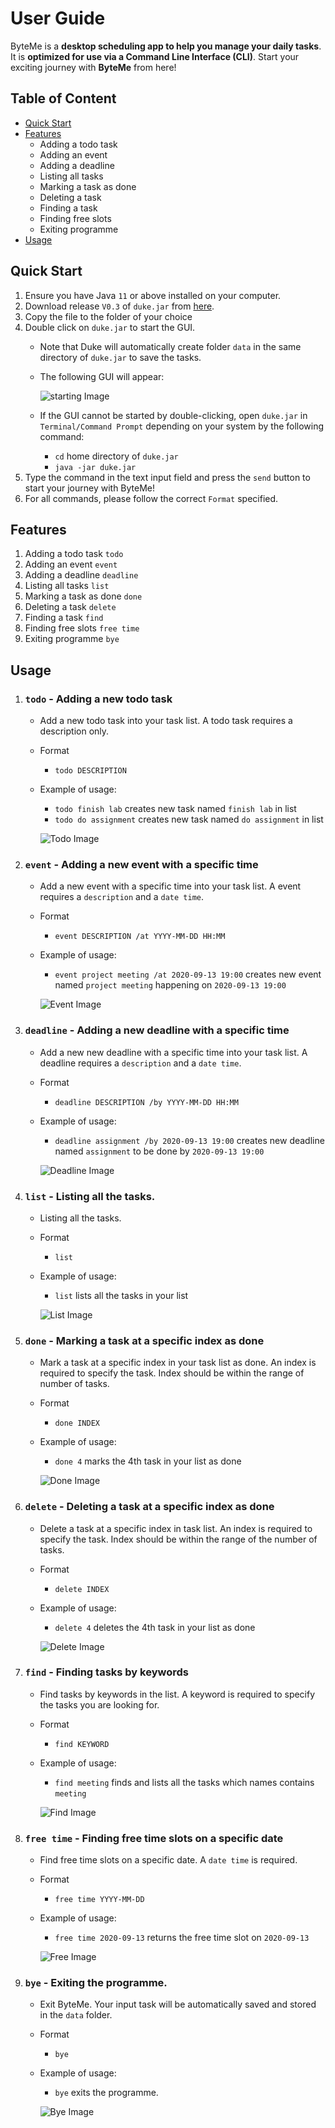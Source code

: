 # User Guide
ByteMe is a **desktop scheduling app to help you manage your daily tasks**. It is **optimized for use via a Command Line Interface (CLI)**. Start your exciting journey with **ByteMe** from here!

## Table of Content
* [Quick Start](https://xz0127.github.io/ip/#quick-start)
* [Features](https://xz0127.github.io/ip/#features)
    * Adding a todo task
    * Adding an event
    * Adding a deadline
    * Listing all tasks
    * Marking a task as done 
    * Deleting a task
    * Finding a task
    * Finding free slots
    * Exiting programme
* [Usage](https://xz0127.github.io/ip/#usage)

## Quick Start
1. Ensure you have Java `11` or above installed on your computer.
2. Download release `V0.3` of `duke.jar` from [here](https://github.com/xz0127/ip/releases/tag/v0.3).
3. Copy the file to the folder of your choice
3. Double click on `duke.jar` to start the GUI.
    * Note that Duke will automatically create folder `data` 
      in the same directory of `duke.jar` to save the tasks.
    * The following GUI will appear: 
    
      ![starting Image](./Starting.png)
    * If the GUI cannot be started by double-clicking, open `duke.jar` in `Terminal/Command Prompt` depending on your system by the following command:
        * `cd` home directory of `duke.jar` 
        * `java -jar duke.jar`
4. Type the command in the text input field and press the `send` button to start your journey with ByteMe!
5. For all commands, please follow the correct `Format` specified.

## Features 
1. Adding a todo task `todo`
2. Adding an event `event`
3. Adding a deadline `deadline`
4. Listing all tasks `list`
5. Marking a task as done `done`
6. Deleting a task `delete`
7. Finding a task `find`
8. Finding free slots `free time`
9. Exiting programme `bye`

## Usage

1. ### `todo` - Adding a new todo task

    * Add a new todo task into your task list. A todo task requires a description only. 
    
    * Format
        * `todo DESCRIPTION`
        
    * Example of usage: 
        * `todo finish lab` creates new task named `finish lab` in list
        * `todo do assignment` creates new task named `do assignment` in list
        
        ![Todo Image](./Todo.png)
    
2. ### `event` - Adding a new event with a specific time

    * Add a new event with a specific time into your task list. A event requires a `description` and a `date time`.
    
    * Format
        * `event DESCRIPTION /at YYYY-MM-DD HH:MM`
        
    * Example of usage: 
        * `event project meeting /at 2020-09-13 19:00` creates new event named `project meeting` happening on `2020-09-13 19:00`
    
        ![Event Image](./Event.png)
    
3. ### `deadline` - Adding a new deadline with a specific time

    * Add a new new deadline with a specific time into your task list. A deadline requires a `description` and a `date time`.
    
    * Format
        * `deadline DESCRIPTION /by YYYY-MM-DD HH:MM`

    * Example of usage: 
        * `deadline assignment /by 2020-09-13 19:00` creates new deadline named `assignment` to be done by `2020-09-13 19:00`

        ![Deadline Image](./Deadline.png)
    
4. ### `list` - Listing all the tasks.

    * Listing all the tasks.

    * Format
        * `list`
        
    * Example of usage: 
        * `list` lists all the tasks in your list
        
        ![List Image](./List.png)

5. ### `done` - Marking a task at a specific index as done

    * Mark a task at a specific index in your task list as done. An index is required to specify the task. Index should be within the range of number of tasks.

    * Format
        * `done INDEX`
    * Example of usage: 

        * `done 4` marks the 4th task in your list as done
        
        ![Done Image](./Done.png)

6. ### `delete` - Deleting a task at a specific index as done

    * Delete a task at a specific index in task list. An index is required to specify the task. Index should be within the range of the number of tasks.

    * Format
        * `delete INDEX`
        
    * Example of usage: 

        * `delete 4` deletes the 4th task in your list as done

        ![Delete Image](./Delete.png)
    
7. ### `find` - Finding tasks by keywords

    * Find tasks by keywords in the list. A keyword is required to specify the tasks you are looking for.

    * Format
        * `find KEYWORD`
        
    * Example of usage: 

        * `find meeting` finds and lists all the tasks which names contains `meeting`
    
        ![Find Image](./Find.png)
    
8. ### `free time` - Finding free time slots on a specific date

    * Find free time slots on a specific date. A `date time` is required.
    
    * Format
        * `free time YYYY-MM-DD`
        
    * Example of usage: 

        * `free time 2020-09-13` returns the free time slot on `2020-09-13`
    
        ![Free Image](./Free.png)
    
9. ### `bye` - Exiting the programme.

    * Exit ByteMe. Your input task will be automatically saved and stored in the `data` folder.
    
    * Format
        * `bye`
        
    * Example of usage: 

        * `bye` exits the programme.
        
        ![Bye Image](./Bye.png)